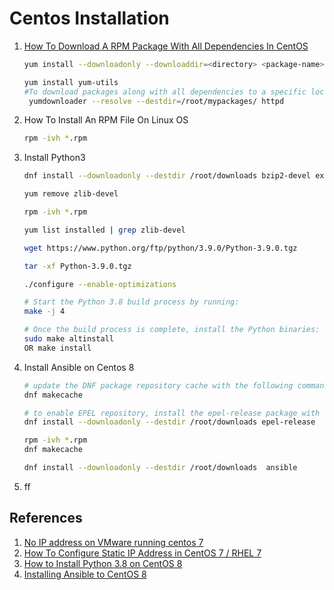 # Centos Installation

1. [How To Download A RPM Package With All Dependencies In CentOS](https://ostechnix.com/download-rpm-package-dependencies-centos/)
    ```bash
    yum install --downloadonly --downloaddir=<directory> <package-name>

    yum install yum-utils
    #To download packages along with all dependencies to a specific location, use --destdir option:
     yumdownloader --resolve --destdir=/root/mypackages/ httpd
    ```
2. How To Install An RPM File On Linux OS
    ```bash
    rpm -ivh *.rpm
    ```
3. Install Python3
   ```bash
   dnf install --downloadonly --destdir /root/downloads bzip2-devel expat-devel gdbm-devel ncurses-devel openssl-devel readline-devel wget sqlite-devel tk-devel xz-devel zlib-devel libffi-devel vim make

   yum remove zlib-devel

   rpm -ivh *.rpm

   yum list installed | grep zlib-devel

   wget https://www.python.org/ftp/python/3.9.0/Python-3.9.0.tgz

   tar -xf Python-3.9.0.tgz

   ./configure --enable-optimizations

   # Start the Python 3.8 build process by running:
   make -j 4

   # Once the build process is complete, install the Python binaries:
   sudo make altinstall
   OR make install
   ```
4. Install Ansible on Centos 8
    ```bash
    # update the DNF package repository cache with the following command:
    dnf makecache

    # to enable EPEL repository, install the epel-release package with the following command:
    dnf install --downloadonly --destdir /root/downloads epel-release

    rpm -ivh *.rpm
    dnf makecache

    dnf install --downloadonly --destdir /root/downloads  ansible
    ```
5. ff


## References
1. [No IP address on VMware running centos 7](https://unix.stackexchange.com/questions/206217/no-ip-address-on-vmware-running-centos-7)
2. [How To Configure Static IP Address in CentOS 7 / RHEL 7](https://www.itzgeek.com/how-tos/linux/centos-how-tos/how-to-configure-static-ip-address-in-centos-7-rhel-7-fedora-26.html)
3. [How to Install Python 3.8 on CentOS 8](https://linuxize.com/post/how-to-install-python-3-8-on-centos-8/)
4. [Installing Ansible to CentOS 8](https://medium.com/@akingsukh/installing-ansible-to-centos-8-bee36ab9d279)